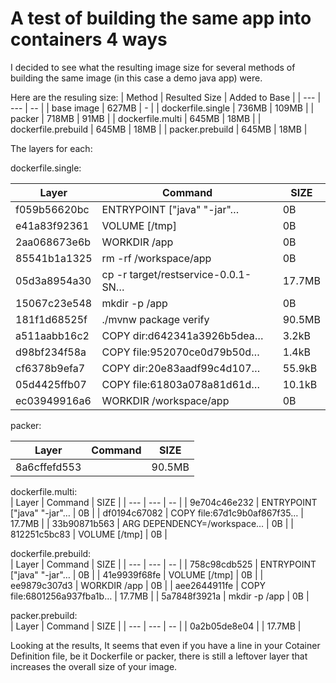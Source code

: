 # A test of building the same app into containers 4 ways  

I decided to see what the resulting image size for several methods of building the same image (in this case a demo java app) were.  

Here are the resuling size:
| Method | Resulted Size | Added to Base |
| --- | --- | -- |
| base image | 627MB | - |
| dockerfile.single | 736MB | 109MB |
| packer | 718MB | 91MB |
| dockerfile.multi | 645MB | 18MB |
| dockerfile.prebuild | 645MB | 18MB |
| packer.prebuild | 645MB | 18MB |

The layers for each:

dockerfile.single:

| Layer | Command | SIZE |
| --- | --- | -- |
| f059b56620bc |  ENTRYPOINT ["java" "-jar"…  | 0B |
| e41a83f92361 |  VOLUME [/tmp] | 0B |
| 2aa068673e6b | WORKDIR /app | 0B |
| 85541b1a1325 | rm -rf /workspace/app | 0B |
| 05d3a8954a30 | cp -r target/restservice-0.0.1-SN… | 17.7MB |
| 15067c23e548 | mkdir -p /app | 0B |
| 181f1d68525f | ./mvnw package verify | 90.5MB |
| a511aabb16c2 | COPY dir:d642341a3926b5dea… | 3.2kB |
| d98bf234f58a | COPY file:952070ce0d79b50d… | 1.4kB |
| cf6378b9efa7 | COPY dir:20e83aadf99c4d107… | 55.9kB |
| 05d4425ffb07 | COPY file:61803a078a81d61d… | 10.1kB |
| ec03949916a6 | WORKDIR /workspace/app | 0B |

packer:

| Layer | Command | SIZE |
| --- | --- | -- |
| 8a6cffefd553 | | 90.5MB |

dockerfile.multi:  
| Layer | Command | SIZE |
| --- | --- | -- |
| 9e704c46e232 | ENTRYPOINT ["java" "-jar"… | 0B |
| df0194c67082 | COPY file:67d1c9b0af867f35… | 17.7MB |
| 33b90871b563 | ARG DEPENDENCY=/workspace… | 0B |
| 812251c5bc83 | VOLUME [/tmp] | 0B |

dockerfile.prebuild:  
| Layer | Command | SIZE |
| --- | --- | -- |
| 758c98cdb525 | ENTRYPOINT ["java" "-jar"… | 0B |
| 41e9939f68fe | VOLUME [/tmp] | 0B |
| ee9879c307d3 | WORKDIR /app | 0B |
| aee2644911fe | COPY file:6801256a937fba1b… | 17.7MB |
| 5a7848f3921a | mkdir -p /app | 0B |


packer.prebuild:  
| Layer | Command | SIZE |
| --- | --- | -- |
| 0a2b05de8e04 |  | 17.7MB |

Looking at the results, It seems that even if you have a line in your Cotainer Definition file, be it Dockerfile or packer, there is still a leftover layer that increases the overall size of your image.  